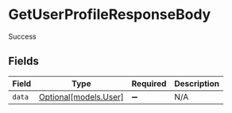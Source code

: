 # GetUserProfileResponseBody

Success


## Fields

| Field                                      | Type                                       | Required                                   | Description                                |
| ------------------------------------------ | ------------------------------------------ | ------------------------------------------ | ------------------------------------------ |
| `data`                                     | [Optional[models.User]](../models/user.md) | :heavy_minus_sign:                         | N/A                                        |